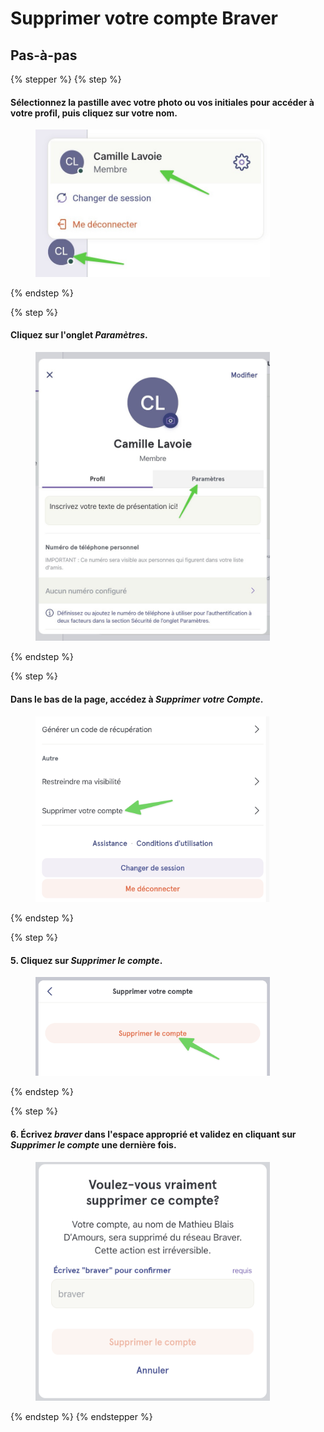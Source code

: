 # Supprimer votre compte Braver

## Pas-à-pas

{% stepper %}
{% step %}
#### Sélectionnez la pastille avec votre photo ou vos initiales pour accéder à votre profil, puis cliquez sur votre nom.

<div align="left"><figure><img src="../../.gitbook/assets/supprimer-un-compte-braver- Step 2.jpeg" alt="" width="375"><figcaption></figcaption></figure></div>
{% endstep %}

{% step %}
#### Cliquez sur l'onglet _Paramètres_.

<div align="left"><figure><img src="../../.gitbook/assets/supprimer-un-compte-braver- Step 3.jpeg" alt="" width="375"><figcaption></figcaption></figure></div>
{% endstep %}

{% step %}
#### Dans le bas de la page, accédez à _Supprimer votre Compte_.

<div align="left"><figure><img src="../../.gitbook/assets/supprimer-un-compte-braver- Step 4.png" alt="" width="375"><figcaption></figcaption></figure></div>
{% endstep %}

{% step %}
#### 5. Cliquez sur _Supprimer le compte_.

<div align="left"><figure><img src="../../.gitbook/assets/supprimer-un-compte-braver- Step 5.png" alt="" width="375"><figcaption></figcaption></figure></div>
{% endstep %}

{% step %}
#### 6. Écrivez _braver_ dans l'espace approprié et validez en cliquant sur _Supprimer le compte_ une dernière fois.

<div align="left"><figure><img src="../../.gitbook/assets/supprimer-un-compte-braver- Step 6.png" alt="" width="375"><figcaption></figcaption></figure></div>
{% endstep %}
{% endstepper %}
